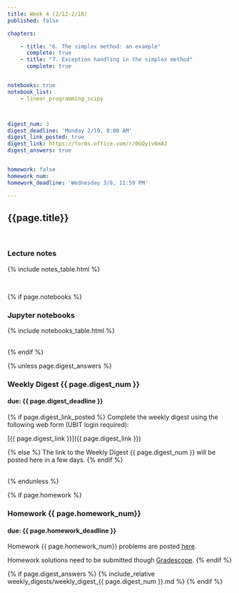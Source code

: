 ```yaml
---
title: Week 4 (2/12-2/18)
published: false

chapters:

    - title: "6. The simplex method: an example"
      complete: true
    - title: "7. Exception handling in the simplex method"
      complete: true


notebooks: true
notebook_list:
    - linear_programming_scipy



digest_num: 3
digest_deadline: 'Monday 2/19, 8:00 AM'
digest_link_posted: true
digest_link: https://forms.office.com/r/0GQyiv6mAJ
digest_answers: true


homework: false
homework_num: 
homework_deadline: 'Wednesday 3/8, 11:59 PM'

---
```


<style>
    ul {
        padding-left: 20px;
    }
</style>


## {{page.title}}

<br/>

### Lecture notes

{% include notes_table.html %}

<br/>

{% if page.notebooks %}
### Jupyter notebooks

{% include notebooks_table.html %}

<br/>
{% endif %}


{% unless page.digest_answers %}
### Weekly Digest {{ page.digest_num }}
#### due: {{ page.digest_deadline }}

{% if page.digest_link_posted %}
Complete the weekly digest using the following web form (UBIT login required):

[{{ page.digest_link }}]({{ page.digest_link }})

{% else %}
The link to the Weekly Digest {{ page.digest_num }} will be posted here
in a few days.
{% endif %}

<br/>
{% endunless %}


{% if page.homework %}
### Homework {{ page.homework_num}}
#### due: {{ page.homework_deadline }}

Homework {{ page.homework_num}} problems are posted <a href="{{ site.baseurl }}/assets/homework/hw_{{ page.homework_num }}.pdf" target="_blank">here</a>.

Homework solutions need to be submitted though [Gradescope](https://www.gradescope.com/).
{% endif %}

{% if page.digest_answers %}
{% include_relative weekly_digests/weekly_digest_{{ page.digest_num }}.md %}
{% endif %}